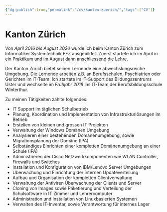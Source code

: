 ```yaml
---
{"dg-publish":true,"permalink":"/cv/kanton-zuerich/","tags":["CV"]}
---
```



# Kanton Zürich

Von *April 2016 bis August 2020* wurde ich beim Kanton Zürich zum Informatiker Systemtechnik EFZ ausgebildet. Zuerst startete ich im April in ein Praktikum und im August dann anschliessend die Lehre.

Der Kanton Zürich bietet seinen Lernende eine abwechslungsreiche Umgebung. Die Lernende arbeiten z.B. an Berufsschulen, Psychiatrien oder Gerichten im IT-Team. Ich startete im IT-Support des Bildungszentrums Uster und wechselte im *Frühjahr 2018* ins IT-Team der Berufsbildungsschule Winterthur.

Zu meinen Tätigkeiten zählte folgendes:
- IT Support im täglichen Schulbetrieb
- Planung, Koordination und Implementation von Infrastrukturlösungen im Betrieb
- Erstellen von kleinen und grossen IT Projekten
- Verwaltung der Windows Domänen Umgebung
- Analysieren einer bestehenden Domänenumgebung, sowie Migrationsplanung der Domäne (IPA)
- Selbständiges Einrichten einer kompletten Domänenumgebung an einer Schule (IPA)
- Administrieren der Cisco Netzwerkkomponenten wie WLAN Controller, Firewalls und Switches
- Installation und Konfiguration von IBM/Lenovo Server Umgebungen
- Überwachung und Einrichtung der internen Updateverteilung
- Aufbau und Organisation der kompletten Clientverwaltung
- Verwaltung der Antiviren Überwachung der Clients und Server
- Cloning von Images sowie Paketierung und Verteilung der Schulsoftware in IT Zimmer und Lehrercomputer
- Administration und Installation von Linuxbasierten Systemen
- Verwalten des IT-Inventar, sowie Verantwortung für internes Lager
